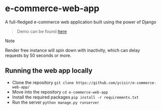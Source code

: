 # e-commerce-web-app
A full-fledged e-commerce web application built using the power of Django

<blockquote>
  Demo can be found <a href="https://e-commerce-web-app-nraj.onrender.com/">here</a>
</blockquote>

> [!NOTE]  
> Render free instance will spin down with inactivity, which can delay requests by 50 seconds or more.

## Running the web app locally
+ Clone the repository `git clone https://github.com/ycisir/e-commerce-web-app/`
+ Move into the repository `cd e-commerce-web-app`
+ Install the required packages `pip install -r requirements.txt`
+ Run the server `python manage.py runserver`
